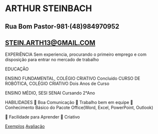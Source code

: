 # ARTHUR STEINBACH

## Rua Bom Pastor-981·(48)984970952
## STEIN.ARTH13@GMAIL.COM

EXPERIÊNCIA
Sem experiencia, procurando o primeiro emprego e com disposição para entrar no mercado de
trabalho

EDUCAÇÃO

ENSINO FUNDAMENTAL, COLÉGIO CRIATIVO
Concluído
CURSO DE ROBÓTICA, COLÉGIO CRIATIVO
Dois Anos de Curso

ENSINO MÉDIO, SESI SENAI
Cursando 2°Ano

HABILIDADES
 Boa Comunicação
 Trabalho bem em equipe
 Conhecimento Básico do Pacote
Office(Word, Excel, PowerPoint, Outlook)

 Facilidade para Aprender
 Criativo

[Exemplos](https://github.com/nerumarthur/portifolio/tree/main/Exemplos%20Shell)
[Avaliação](https://github.com/nerumarthur/portifolio/tree/main/TecnicoTi/avaliacao_pratica)
